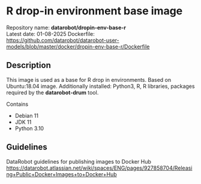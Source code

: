 # R drop-in environment base image
Repository name: **datarobot/dropin-env-base-r**  
Latest date: 01-08-2025
Dockerfile: https://github.com/datarobot/datarobot-user-models/blob/master/docker/dropin-env-base-r/Dockerfile

## Description
This image is used as a base for R drop in environments.
Based on Ubuntu:18.04 image. Additionally installed: Python3, R, R libraries, packages required by the **datarobot-drum** tool.

Contains
* Debian 11
* JDK 11
* Python 3.10

## Guidelines
DataRobot guidelines for publishing images to Docker Hub
https://datarobot.atlassian.net/wiki/spaces/ENG/pages/927858704/Releasing+Public+Docker+Images+to+Docker+Hub

